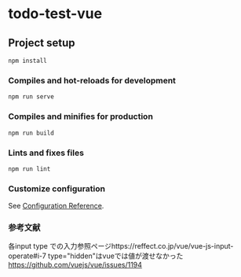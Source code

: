# todo-test-vue

## Project setup
```
npm install
```

### Compiles and hot-reloads for development
```
npm run serve
```

### Compiles and minifies for production
```
npm run build
```

### Lints and fixes files
```
npm run lint
```

### Customize configuration
See [Configuration Reference](https://cli.vuejs.org/config/).

### 参考文献
各input type での入力参照ページhttps://reffect.co.jp/vue/vue-js-input-operate#i-7
type="hidden"はvueでは値が渡せなかった　https://github.com/vuejs/vue/issues/1194

